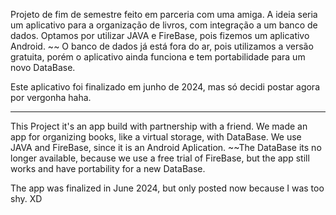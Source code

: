 Projeto de fim de semestre feito em parceria com uma amiga.
A ideia seria um aplicativo para a organização de livros, com integração a um banco de dados.
Optamos por utilizar JAVA e FireBase, pois fizemos um aplicativo Android.
~~ O banco de dados já está fora do ar, pois utilizamos a versão gratuita, porém o aplicativo ainda funciona e tem portabilidade para um novo DataBase.

Este aplicativo foi finalizado em junho de 2024, mas só decidi postar agora por vergonha haha.

---------------------------------------------------------------------------

This Project it's an app build with partnership with a friend.
We made an app for organizing books, like a virtual storage, with DataBase.
We use JAVA and FireBase, since it is an Android Aplication.
~~The DataBase its no longer available, because we use a free trial of FireBase, but the app still works and have portability for a new DataBase.

The app was finalized in June 2024, but only posted now because I was too shy. XD
